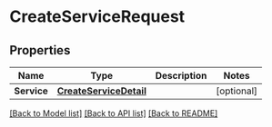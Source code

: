# CreateServiceRequest

## Properties

Name | Type | Description | Notes
------------ | ------------- | ------------- | -------------
**Service** | [**CreateServiceDetail**](CreateServiceDetail.md) |  | [optional] 

[[Back to Model list]](../README.md#documentation-for-models) [[Back to API list]](../README.md#documentation-for-api-endpoints) [[Back to README]](../README.md)


